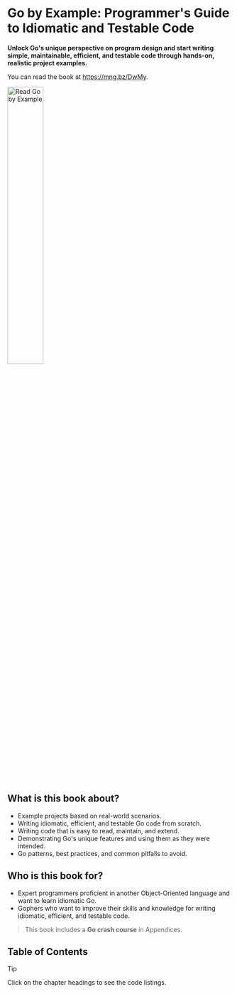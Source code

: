 # Go by Example: Programmer's Guide to Idiomatic and Testable Code

**Unlock Go's unique perspective on program design and start writing simple, maintainable, efficient, and testable code through hands-on, realistic project examples.**

You can read the book at https://mng.bz/DwMy.

<a href="https://mng.bz/DwMy"><image src="https://github.com/inancgumus/gobyexample/assets/621232/ff3efc27-86bc-427b-bd98-db56f9be09e7" width="40%" alt="Read Go by Example" /></a>

## What is this book about?
* Example projects based on real-world scenarios.
* Writing idiomatic, efficient, and testable Go code from scratch.
* Writing code that is easy to read, maintain, and extend.
* Demonstrating Go's unique features and using them as they were intended.
* Go patterns, best practices, and common pitfalls to avoid.

## Who is this book for?
* Expert programmers proficient in another Object-Oriented language and want to learn idiomatic Go.
* Gophers who want to improve their skills and knowledge for writing idiomatic, efficient, and testable code.

> This book includes a **Go crash course** in Appendices.

## Table of Contents

> [!TIP]
> Click on the chapter headings to see the code listings.

<!-- LISTING LINKS START -->
<!-- LISTING LINKS END -->
